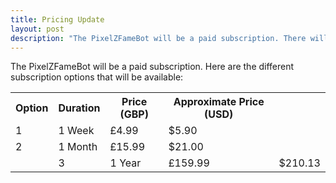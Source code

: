 ```yaml
---
title: Pricing Update
layout: post
description: "The PixelZFameBot will be a paid subscription. There will be three different subscription options. A 1 week subscription which will cost £4.99 (~$5.90), a 1 month subscription which will cost £15.99 (~$21) and 1 year subscription which will cost £159.99 (~$210.13)"
---
```


The PixelZFameBot will be a paid subscription. Here are the different subscription options that will be available:

<table>
	<tr>
		<th>Option</th>
		<th>Duration</th>
		<th>Price (GBP)</th>
		<th>Approximate Price (USD)</th>
	</tr>
	<tr>
		<td>1</td>
		<td>1 Week</td>
		<td>£4.99</td>
		<td>$5.90</td>
	</tr>
	<tr>
		<td>2</td>
		<td>1 Month</td>
		<td>£15.99</td>
		<td>$21.00</td>
	</tr>
	<td>
		<td>3</td>
		<td>1 Year</td>
		<td>£159.99</td>
		<td>$210.13</td>
	</td>
</table>